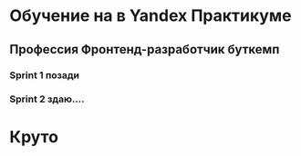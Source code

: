 # Обучение на в Yandex Практикуме
## Профессия Фронтенд-разработчик буткемп
### Sprint 1 позади
### Sprint 2 здаю....
# Круто